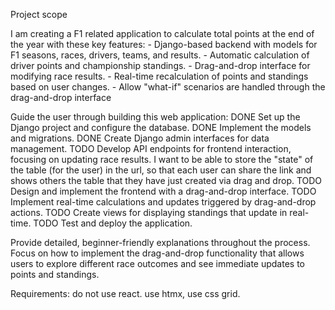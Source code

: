 Project scope

I am creating a F1 related application to calculate total points at the end of the year with these key features:
    - Django-based backend with models for F1 seasons, races, drivers, teams, and results.
    - Automatic calculation of driver points and championship standings.
    - Drag-and-drop interface for modifying race results.
    - Real-time recalculation of points and standings based on user changes.
    - Allow "what-if" scenarios are handled through the drag-and-drop interface

Guide the user through building this web application:
DONE Set up the Django project and configure the database.
DONE Implement the models and migrations.
DONE Create Django admin interfaces for data management.
TODO Develop API endpoints for frontend interaction, focusing on updating race results. I want to be able to store the "state" of the table (for the user) in the url, so that each user can share the link and shows others the table that they have just created via drag and drop. 
TODO Design and implement the frontend with a drag-and-drop interface.
TODO Implement real-time calculations and updates triggered by drag-and-drop actions.
TODO Create views for displaying standings that update in real-time.
TODO Test and deploy the application.

Provide detailed, beginner-friendly explanations throughout the process. Focus on how to implement the drag-and-drop functionality that allows users to explore different race outcomes and see immediate updates to points and standings.

Requirements: do not use react. use htmx, use css grid. 